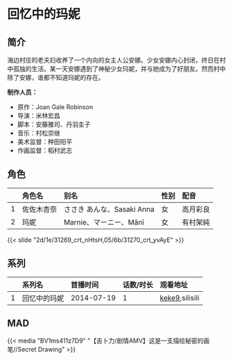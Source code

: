 # 回忆中的玛妮


## 简介

海边村庄的老夫妇收养了一个内向的女主人公安娜。少女安娜内心封闭，终日在村中孤独的生活。某一天安娜遇到了神秘少女玛妮，并与她成为了好朋友。然而村中除了安娜，谁都不知道玛妮的存在。


**制作人员：**
- 原作：Joan Gale Robinson
- 导演：米林宏昌
- 脚本：安藤雅司、丹羽圭子
- 音乐：村松崇继
- 美术监督：种田阳平
- 作画监督：稻村武志

## 角色

|     |   角色名   |   别名  | 性别 |  配音  |
|:--- |:------  |:----      |:---  |:--   |
| 1 | 佐佐木杏奈 | ささき あんな、Sasaki Anna | 女 | 高月彩良 |
| 2 | 玛妮 | Marnie、マーニー、Mānī | 女 | 有村架純 |

{{< slide "2d/1e/31269_crt_nHtsH,05/6b/31270_crt_yvAyE" >}}

## 系列

|     |   系列名   |   首播时间  | 话数/时长  | 观看地址 |
|:---  |:------    |:----      |:---       |:---  |
| 1 | 回忆中的玛妮 | 2014-07-19 | 1 | [keke9](https://www.keke9.app/search?k=回忆中的玛妮),silisili |


## MAD

{{< media  "BV1ms411z7D9"
"【吉卜力/剧情AMV】这是一支描绘秘密的画笔//Secret Drawing"  >}}
